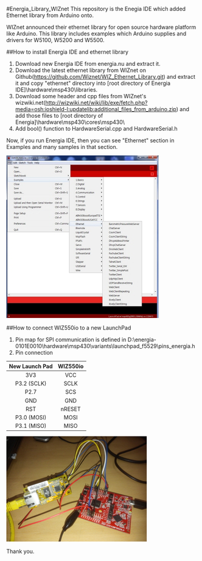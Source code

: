 #Energia_Library_WIZnet
This repository is the Enegia IDE which added Ethernet library from Arduino onto.

WIZnet announced their ethernet library for open source hardware platform like Arduino.
This library includes examples which Arduino supplies and drivers for W5100, W5200 and W5500.

##How to install Energia IDE and ethernet library
1. Download new Energia IDE from energia.nu and extract it.
2. Download the latest ethernet library from WIZnet on Github(https://github.com/Wiznet/WIZ_Ethernet_Library.git) 
   and extract it and copy "ethernet" directory into [root directory of Energia IDE]\hardware\msp430\libraries\.
3. Download some header and cpp files from WIZnet's wizwiki.net(http://wizwiki.net/wiki/lib/exe/fetch.php?media=osh:ioshield-l:updatelib:additional_files_from_arduino.zip)
   and add those files to [root directory of Energia]\hardware\msp430\cores\msp430\
4. Add bool() function to HardwareSerial.cpp and HardwareSerial.h

Now, if you run Energia IDE, then you can see "Ethernet" section in Examples and many samples in that section.

![Capture Image](Energia_Capture.jpg "Energia IDE")

##How to connect WIZ550io to a new LaunchPad
1. Pin map for SPI communication is defined in D:\energia-0101E0010\hardware\msp430\variants\launchpad_f5529\pins_energia.h
2. Pin connection
 
  | New Launch Pad | WIZ550io       |
  |:--------------:|:--------------:|
  |      3V3       |       VCC      |
  |   P3.2 (SCLK)  |       SCLK     |
  |   P2.7         |       SCS      |
  |   GND          |       GND      |
  |      RST       |      nRESET    |
  |   P3.0 (MOSI)  |       MOSI     |
  |   P3.1 (MISO)  |       MISO     |
 
![Capture Image](NewLaunchpad_WIZ550io.jpg "Pin connection")

Thank you.
